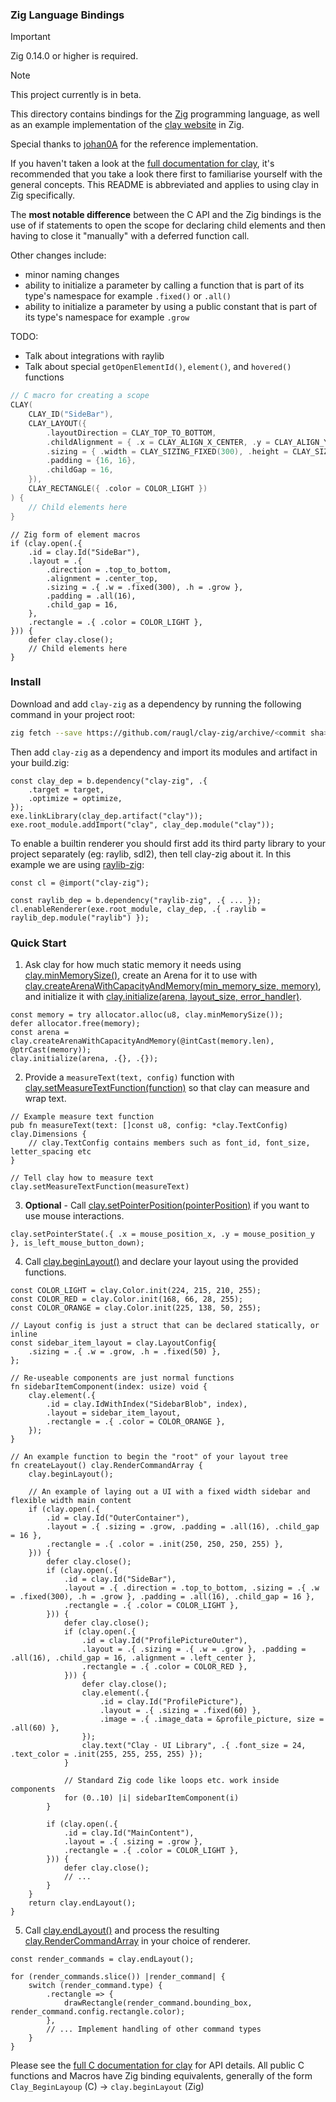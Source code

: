 ### Zig Language Bindings

> [!IMPORTANT]
> Zig 0.14.0 or higher is required.

> [!NOTE]
> This project currently is in beta.

This directory contains bindings for the [Zig](odin-lang.org) programming language, as well as an example implementation of the [clay website](https://nicbarker.com/clay) in Zig.

Special thanks to [johan0A](githubusercontent.com/johan0A) for the reference implementation.

If you haven't taken a look at the [full documentation for clay](https://github.com/nicbarker/clay/blob/main/README.md), it's recommended that you take a look there first to familiarise yourself with the general concepts. This README is abbreviated and applies to using clay in Zig specifically.

The **most notable difference** between the C API and the Zig bindings is the use of if statements to open the scope for declaring child elements and then having to close it "manually" with a deferred function call.

Other changes include:
 - minor naming changes
 - ability to initialize a parameter by calling a function that is part of its type's namespace for example `.fixed()` or `.all()`
 - ability to initialize a parameter by using a public constant that is part of its type's namespace for example `.grow` 

TODO:
 - Talk about integrations with raylib
 - Talk about special `getOpenElementId()`, `element()`, and `hovered()` functions

```c
// C macro for creating a scope
CLAY(
    CLAY_ID("SideBar"),
    CLAY_LAYOUT({
        .layoutDirection = CLAY_TOP_TO_BOTTOM,
        .childAlignment = { .x = CLAY_ALIGN_X_CENTER, .y = CLAY_ALIGN_Y_TOP  },
        .sizing = { .width = CLAY_SIZING_FIXED(300), .height = CLAY_SIZING_GROW() },
        .padding = {16, 16},
        .childGap = 16,
    }),
    CLAY_RECTANGLE({ .color = COLOR_LIGHT })
) {
    // Child elements here
}
```

```zig
// Zig form of element macros
if (clay.open(.{
    .id = clay.Id("SideBar"),
    .layout = .{
        .direction = .top_to_bottom,
        .alignment = .center_top,
        .sizing = .{ .w = .fixed(300), .h = .grow },
        .padding = .all(16),
        .child_gap = 16,
    },
    .rectangle = .{ .color = COLOR_LIGHT },
})) {
    defer clay.close();
    // Child elements here
}
```

### Install

Download and add `clay-zig` as a dependency by running the following command in your project root:
```sh
zig fetch --save https://github.com/raugl/clay-zig/archive/<commit sha>.tar.gz
```
Then add `clay-zig` as a dependency and import its modules and artifact in your build.zig:
```zig
const clay_dep = b.dependency("clay-zig", .{
    .target = target,
    .optimize = optimize,
});
exe.linkLibrary(clay_dep.artifact("clay"));
exe.root_module.addImport("clay", clay_dep.module("clay"));
```
To enable a builtin renderer you should first add its third party library to your project separately (eg: raylib, sdl2), then tell clay-zig about it. In this example we are using [raylib-zig](https://github.com/Not-Nik/raylib-zig):
```zig
const cl = @import("clay-zig");

const raylib_dep = b.dependency("raylib-zig", .{ ... });
cl.enableRenderer(exe.root_module, clay_dep, .{ .raylib = raylib_dep.module("raylib") });
```

### Quick Start

1. Ask clay for how much static memory it needs using [clay.minMemorySize()](https://github.com/nicbarker/clay/blob/main/README.md#clay_minmemorysize), create an Arena for it to use with [clay.createArenaWithCapacityAndMemory(min_memory_size, memory)](https://github.com/nicbarker/clay/blob/main/README.md#clay_createarenawithcapacityandmemory), and initialize it with [clay.initialize(arena, layout_size, error_handler)](https://github.com/nicbarker/clay/blob/main/README.md#clay_initialize).

```zig
const memory = try allocator.alloc(u8, clay.minMemorySize());
defer allocator.free(memory);
const arena = clay.createArenaWithCapacityAndMemory(@intCast(memory.len), @ptrCast(memory));
clay.initialize(arena, .{}, .{});
```

2. Provide a `measureText(text, config)` function with [clay.setMeasureTextFunction(function)](https://github.com/nicbarker/clay/blob/main/README.md#clay_setmeasuretextfunction) so that clay can measure and wrap text.

```zig
// Example measure text function
pub fn measureText(text: []const u8, config: *clay.TextConfig) clay.Dimensions {
    // clay.TextConfig contains members such as font_id, font_size, letter_spacing etc
}

// Tell clay how to measure text
clay.setMeasureTextFunction(measureText)
```

3. **Optional** - Call [clay.setPointerPosition(pointerPosition)](https://github.com/nicbarker/clay/blob/main/README.md#clay_setpointerposition) if you want to use mouse interactions.

```zig
clay.setPointerState(.{ .x = mouse_position_x, .y = mouse_position_y }, is_left_mouse_button_down);
```

4. Call [clay.beginLayout()](https://github.com/nicbarker/clay/blob/main/README.md#clay_beginlayout) and declare your layout using the provided functions.

```zig
const COLOR_LIGHT = clay.Color.init(224, 215, 210, 255);
const COLOR_RED = clay.Color.init(168, 66, 28, 255);
const COLOR_ORANGE = clay.Color.init(225, 138, 50, 255);

// Layout config is just a struct that can be declared statically, or inline
const sidebar_item_layout = clay.LayoutConfig{
    .sizing = .{ .w = .grow, .h = .fixed(50) },
};

// Re-useable components are just normal functions
fn sidebarItemComponent(index: usize) void {
    clay.element(.{
        .id = clay.IdWithIndex("SidebarBlob", index),
        .layout = sidebar_item_layout,
        .rectangle = .{ .color = COLOR_ORANGE },
    });
}

// An example function to begin the "root" of your layout tree
fn createLayout() clay.RenderCommandArray {
    clay.beginLayout();

    // An example of laying out a UI with a fixed width sidebar and flexible width main content
    if (clay.open(.{
        .id = clay.Id("OuterContainer"),
        .layout = .{ .sizing = .grow, .padding = .all(16), .child_gap = 16 },
        .rectangle = .{ .color = .init(250, 250, 250, 255) },
    })) {
        defer clay.close();
        if (clay.open(.{
            .id = clay.Id("SideBar"),
            .layout = .{ .direction = .top_to_bottom, .sizing = .{ .w = .fixed(300), .h = .grow }, .padding = .all(16), .child_gap = 16 },
            .rectangle = .{ .color = COLOR_LIGHT },
        })) {
            defer clay.close();
            if (clay.open(.{
                .id = clay.Id("ProfilePictureOuter"),
                .layout = .{ .sizing = .{ .w = .grow }, .padding = .all(16), .child_gap = 16, .alignment = .left_center },
                .rectangle = .{ .color = COLOR_RED },
            })) {
                defer clay.close();
                clay.element(.{
                    .id = clay.Id("ProfilePicture"),
                    .layout = .{ .sizing = .fixed(60) },
                    .image = .{ .image_data = &profile_picture, size = .all(60) },
                });
                clay.text("Clay - UI Library", .{ .font_size = 24, .text_color = .init(255, 255, 255, 255) });
            }

            // Standard Zig code like loops etc. work inside components
            for (0..10) |i| sidebarItemComponent(i)
        }

        if (clay.open(.{
            .id = clay.Id("MainContent"),
            .layout = .{ .sizing = .grow },
            .rectangle = .{ .color = COLOR_LIGHT },
        })) {
            defer clay.close();
            // ...
        }
    }
    return clay.endLayout();
}
```

5. Call [clay.endLayout()](https://github.com/nicbarker/clay/blob/main/README.md#clay_endlayout) and process the resulting [clay.RenderCommandArray](https://github.com/nicbarker/clay/blob/main/README.md#clay_rendercommandarray) in your choice of renderer.

```zig
const render_commands = clay.endLayout();

for (render_commands.slice()) |render_command| {
    switch (render_command.type) {
        .rectangle => {
            drawRectangle(render_command.bounding_box, render_command.config.rectangle.color);
        },
        // ... Implement handling of other command types
    }
}
```

Please see the [full C documentation for clay](https://github.com/nicbarker/clay/blob/main/README.md) for API details. All public C functions and Macros have Zig binding equivalents, generally of the form `Clay_BeginLayoup` (C) -> `clay.beginLayout` (Zig)
